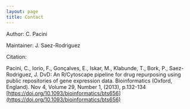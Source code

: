 ```yaml
---
layout: page
title: Contact
---
```


Author: C. Pacini

Maintainer: J. Saez-Rodriguez <saezrodriguez at combine.rwth-aachen.de>

Citation:

Pacini, C., Iorio, F., Gonçalves, E., Iskar, M., Klabunde, T., Bork, P., Saez-Rodriguez, J.
DvD: An R/Cytoscape pipeline for drug repurposing using public repositories of gene expression data.
Bioinformatics (Oxford, England). Nov 4, Volume 29, Number 1, (2013), p.132-134
[https://doi.org/10.1093/bioinformatics/bts656](https://doi.org/10.1093/bioinformatics/bts656)
